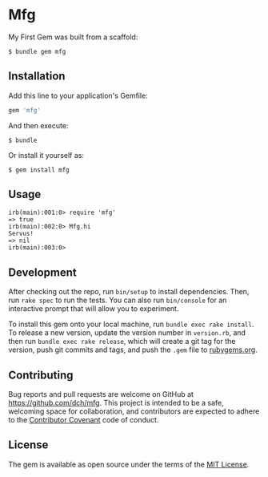 # Mfg

My First Gem was built from a scaffold:

    $ bundle gem mfg

## Installation

Add this line to your application's Gemfile:

```ruby
gem 'mfg'
```

And then execute:

    $ bundle

Or install it yourself as:

    $ gem install mfg

## Usage

    irb(main):001:0> require 'mfg'
    => true
    irb(main):002:0> Mfg.hi
    Servus!
    => nil
    irb(main):003:0>

## Development

After checking out the repo, run `bin/setup` to install dependencies. Then, run `rake spec` to run the tests. You can also run `bin/console` for an interactive prompt that will allow you to experiment.

To install this gem onto your local machine, run `bundle exec rake install`. To release a new version, update the version number in `version.rb`, and then run `bundle exec rake release`, which will create a git tag for the version, push git commits and tags, and push the `.gem` file to [rubygems.org](https://rubygems.org).

## Contributing

Bug reports and pull requests are welcome on GitHub at https://github.com/dch/mfg. This project is intended to be a safe, welcoming space for collaboration, and contributors are expected to adhere to the [Contributor Covenant](contributor-covenant.org) code of conduct.


## License

The gem is available as open source under the terms of the [MIT License](http://opensource.org/licenses/MIT).


